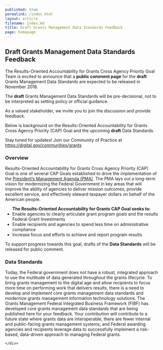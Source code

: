 ```yaml
---
published: true
permalink: /index.html
layout: article
filename: index.md
title: Draft Grants Management Data Standards Feedback 
page: homepage
---
```

<div class="row">
    <div class="col-md-8">
        <h2 class="mt-0">Draft Grants Management Data Standards Feedback</h2>
        <p>
            The Results-Oriented Accountability for Grants Cross Agency Priority Goal Team is excited to announce that a <strong>public comment page</strong> for the <strong>draft</strong> Grants Management Data Standards are expected to be released in November 2018. 

The <strong>draft</strong> Grants Management Data Standards will be pre-decisional, not to be interpreted as setting policy or official guidance. 

As a valued stakeholder, we invite you to join the discussion and provide feedback. 

Below is background on the Results-Oriented Accountability for Grants Cross Agency Priority (CAP) Goal and the upcoming <strong>draft</strong> Data Standards. 

Stay tuned for updates! Join our Community of Practice at <a href="https://digital.gov/communities/grants">https://digital.gov/communities/grants</a>

<h3>Overview</h3
The <u>Results-Oriented Accountability for Grants Cross Agency Priority (CAP) Goal</u> is one of several CAP Goals established to drive the implementation of the <u>President’s Management Agenda (PMA)</u>. The PMA lays out a long-term vision for modernizing the Federal Government in key areas that will improve the ability of agencies to deliver mission outcomes, provide excellent service, and effectively steward taxpayer dollars on behalf of the American people. 

<ul>
<strong>The Results-Oriented Accountability for Grants CAP Goal seeks to:</strong>
<li>Enable agencies to clearly articulate grant program goals and the results Federal Grant Investments</li>
<li>	Enable recipients and agencies to spend less time on administrative compliance</li>
<li>	Increase focus and efforts to achieve and report program results</li>
</ul>
To support progress towards this goal, drafts of the <strong>Data Standards</strong> will be released for public comment. 

<h3>Data Standards </h3>

Today, the Federal government does not have a robust, integrated approach to use the multitude of data generated throughout the grants lifecycle. To bring grants management to the digital age and allow recipients to focus more time on performing work that delivers results, there is a need to develop and implement core grants management data standards and modernize grants management information technology solutions.  The Grants Management Federal Integrated Business Framework (FIBF) has developed core grants management data standards that are being published here for your feedback.  Your contribution will contribute to a future state where grants data are interoperable, there are fewer internal and public-facing grants management systems, and Federal awarding agencies and recipients leverage data to successfully implement a risk-based, data-driven approach to managing Federal grants. 

    </div>


